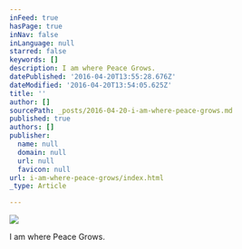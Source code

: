 ```yaml
---
inFeed: true
hasPage: true
inNav: false
inLanguage: null
starred: false
keywords: []
description: I am where Peace Grows.
datePublished: '2016-04-20T13:55:28.676Z'
dateModified: '2016-04-20T13:54:05.625Z'
title: ''
author: []
sourcePath: _posts/2016-04-20-i-am-where-peace-grows.md
published: true
authors: []
publisher:
  name: null
  domain: null
  url: null
  favicon: null
url: i-am-where-peace-grows/index.html
_type: Article

---
```

![](https://the-grid-user-content.s3-us-west-2.amazonaws.com/1abb0e8e-4c61-4a18-87df-717411c8335e.jpg)

I am where Peace Grows.